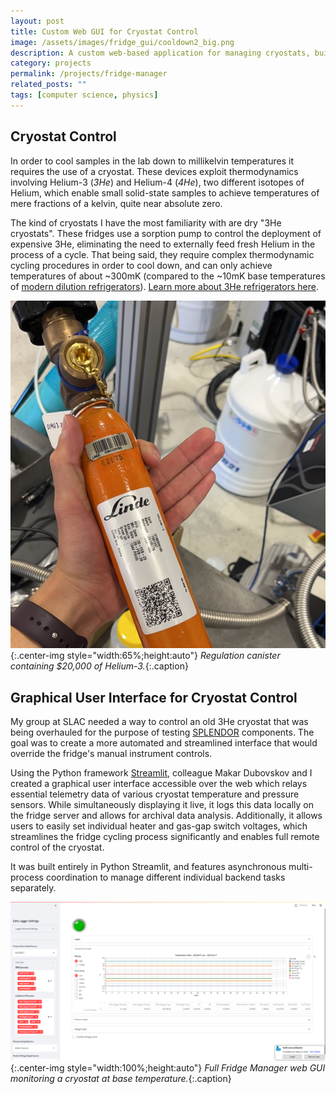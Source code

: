 ```yaml
---
layout: post
title: Custom Web GUI for Cryostat Control
image: /assets/images/fridge_gui/cooldown2_big.png
description: A custom web-based application for managing cryostats, built in Python Streamlit
category: projects
permalink: /projects/fridge-manager
related_posts: ""
tags: [computer science, physics]
---
```

## Cryostat Control

In order to cool samples in the lab down to millikelvin temperatures it requires the use of a cryostat. These devices exploit thermodynamics involving Helium-3 (*3He*) and Helium-4 (*4He*), two different isotopes of Helium,  which enable small solid-state samples to achieve temperatures of mere fractions of a kelvin, quite near absolute zero.

The kind of cryostats I have the most familiarity with are dry "3He cryostats". These fridges use a sorption pump to control the deployment of expensive 3He, eliminating the need to externally feed fresh Helium in the process of a cycle. That being said, they require complex thermodynamic cycling procedures in order to cool down, and can only achieve temperatures of about ~300mK (compared to the ~10mK base temperatures of [modern dilution refrigerators](https://nanoscience.oxinst.com/assets/uploads/NanoScience/Brochures/Principles%20of%20dilution%20refrigeration_Sept15.pdf)). [Learn more about 3He refrigerators here](https://liquids.seas.harvard.edu/penanen/workings.html).

![3He Canister](/assets/images/fridge_gui/3he_square.jpg){:.center-img style="width:65%;height:auto"}
*Regulation canister containing $20,000 of Helium-3.*{:.caption}

## Graphical User Interface for Cryostat Control

My group at SLAC needed a way to control an old 3He cryostat that was being overhauled for the purpose of testing [SPLENDOR](/projects/filter-box#splendor) components. The goal was to create a more automated and streamlined interface that would override the fridge's manual instrument controls.

Using the Python framework [Streamlit](https://streamlit.io/), colleague Makar Dubovskov and I created a graphical user interface accessible over the web which relays essential telemetry data of various cryostat temperature and pressure sensors. While simultaneously displaying it live, it logs this data locally on the fridge server and allows for archival data analysis. Additionally, it allows users to easily set individual heater and gas-gap switch voltages, which streamlines the fridge cycling process significantly and enables full remote control of the cryostat.

It was built entirely in Python Streamlit, and features asynchronous multi-process coordination to manage different individual backend tasks separately.

![Web Interface](/assets/images/fridge_gui/full_gui.png){:.center-img style="width:100%;height:auto"}
*Full Fridge Manager web GUI monitoring a cryostat at base temperature.*{:.caption}